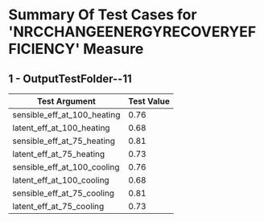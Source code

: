 # Summary Of Test Cases for 'NRCCHANGEENERGYRECOVERYEFFICIENCY' Measure
 
## 1 - OutputTestFolder--11
| Test Argument | Test Value |
| ------------- | ---------- |
| sensible_eff_at_100_heating |0.76 |
| latent_eff_at_100_heating |0.68 |
| sensible_eff_at_75_heating |0.81 |
| latent_eff_at_75_heating |0.73 |
| sensible_eff_at_100_cooling |0.76 |
| latent_eff_at_100_cooling |0.68 |
| sensible_eff_at_75_cooling |0.81 |
| latent_eff_at_75_cooling |0.73 |
 
